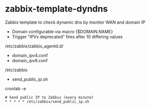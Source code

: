# zabbix-template-dyndns
Zabbix template to check dynamic dns by monitor WAN and domain IP

- Domain configurable via macro {$DOMAIN.NAME}
- Trigger "IPVx deprecated" fires after 10 differing values

/etc/zabbix/zabbix_agentd.d/
- domain_ipv4.conf
- domain_ipv6.conf
 
/etc/zabbix
- send_public_ip.sh
 
crontab -e
```console
# Send public IP to Zabbix (every minute)
* * * * * /etc/zabbix/send_public_ip.sh
```
